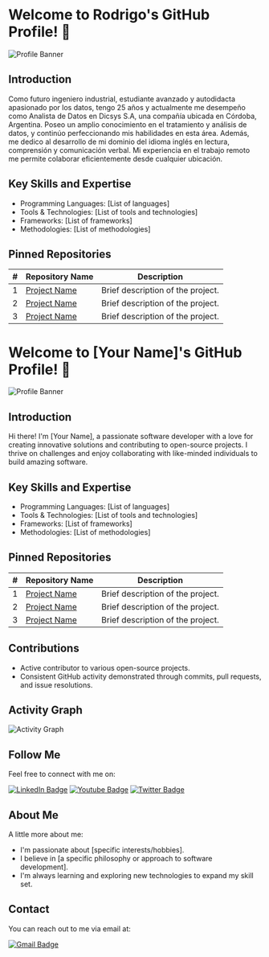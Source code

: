 # Welcome to Rodrigo's GitHub Profile! 👋

![Profile Banner](link_to_profile_banner_image)

## Introduction
Como futuro ingeniero industrial, estudiante avanzado y autodidacta apasionado por los datos, tengo 25 años y actualmente me desempeño como Analista de Datos en Dicsys S.A, una compañía ubicada en Córdoba, Argentina. Poseo un amplio conocimiento en el tratamiento y análisis de datos, y continúo perfeccionando mis habilidades en esta área. Además, me dedico al desarrollo de mi dominio del idioma inglés en lectura, comprensión y comunicación verbal. Mi experiencia en el trabajo remoto me permite colaborar eficientemente desde cualquier ubicación.

## Key Skills and Expertise
- Programming Languages: [List of languages]
- Tools & Technologies: [List of tools and technologies]
- Frameworks: [List of frameworks]
- Methodologies: [List of methodologies]

## Pinned Repositories

| #   | Repository Name                | Description                                     |
| --- | ------------------------------ | ----------------------------------------------- |
| 1   | [Project Name](link_to_repo1) | Brief description of the project.               |
| 2   | [Project Name](link_to_repo2) | Brief description of the project.               |
| 3   | [Project Name](link_to_repo3) | Brief description of the project.               |

# Welcome to [Your Name]'s GitHub Profile! 👋

![Profile Banner](link_to_profile_banner_image)

## Introduction
Hi there! I'm [Your Name], a passionate software developer with a love for creating innovative solutions and contributing to open-source projects. I thrive on challenges and enjoy collaborating with like-minded individuals to build amazing software.

## Key Skills and Expertise
- Programming Languages: [List of languages]
- Tools & Technologies: [List of tools and technologies]
- Frameworks: [List of frameworks]
- Methodologies: [List of methodologies]

## Pinned Repositories

| #   | Repository Name                | Description                                     |
| --- | ------------------------------ | ----------------------------------------------- |
| 1   | [Project Name](link_to_repo1) | Brief description of the project.               |
| 2   | [Project Name](link_to_repo2) | Brief description of the project.               |
| 3   | [Project Name](link_to_repo3) | Brief description of the project.               |

## Contributions
- Active contributor to various open-source projects.
- Consistent GitHub activity demonstrated through commits, pull requests, and issue resolutions.

## Activity Graph
![Activity Graph](link_to_activity_graph_image)

## Follow Me
Feel free to connect with me on:
<div id="badges">
  <a href="link_to_linkedin_profile"><img src="https://img.shields.io/badge/LinkedIn-blue?style=for-the-badge&logo=linkedin&logoColor=white" alt="LinkedIn Badge"/></a>
  <a href="link_to_youtube_profile"><img src="https://img.shields.io/badge/YouTube-red?style=for-the-badge&logo=youtube&logoColor=white" alt="Youtube Badge"/></a>
  <a href="link_to_twitter_profile"><img src="https://img.shields.io/badge/Twitter-blue?style=for-the-badge&logo=twitter&logoColor=white" alt="Twitter Badge"/></a>
</div>

## About Me
A little more about me:
- I'm passionate about [specific interests/hobbies].
- I believe in [a specific philosophy or approach to software development].
- I'm always learning and exploring new technologies to expand my skill set.

## Contact
You can reach out to me via email at:
<div id="badges">
  <a href="link_to_gmail"><img src="https://img.shields.io/badge/Gmail-D14836?style=for-the-badge&logo=gmail&logoColor=white" alt="Gmail Badge"/></a>
</div>
